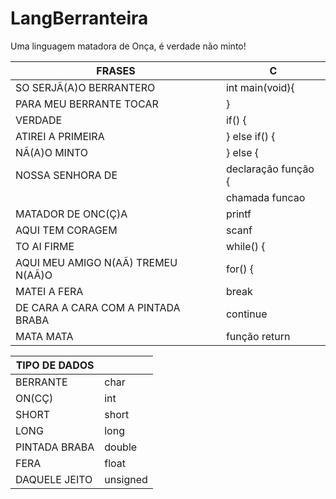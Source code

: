 # LangBerranteira
Uma linguagem matadora de Onça, é verdade não minto!


|FRASES|C|
|---|---|
|SO SERJÃ(A)O BERRANTERO|int main(void){|
|PARA MEU BERRANTE TOCAR|}|
|VERDADE|if() {|
|ATIREI A PRIMEIRA| } else if() {|
|NÃ(A)O MINTO|} else {|
|NOSSA SENHORA DE| declaração função {|
||chamada funcao|
|MATADOR DE ONC(Ç)A|printf|
|AQUI TEM CORAGEM|scanf|
|TO AI FIRME|while() {|
|AQUI MEU AMIGO N(AÃ) TREMEU N(AÃ)O|for() {|
|MATEI A FERA|break|
|DE CARA A CARA COM A PINTADA BRABA|continue|
|MATA MATA|função return|

|TIPO DE DADOS||
|---|---|
|BERRANTE|char|
|ON(CÇ)|int|
|SHORT|short|
|LONG|long|
|PINTADA BRABA|double|
|FERA|float|
|DAQUELE JEITO|unsigned|